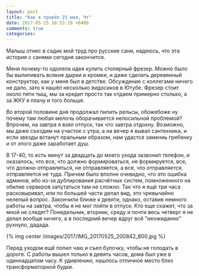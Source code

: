 ```yaml
---
layout: post
title: "Как я провёл 25 мая, Чт"
date: 2017-05-25 10:53:19 +0400
comments: true
categories: 
---
```

Малыш отнес в садик мой труд про русские сани, надеюсь, что эта история с санями сегодня закончится.

Меня почему-то одолела идея купить столярный фрезер. Можно было бы выпиливать всякие дырки и кромки, и даже сделать деревянный конструктор, как у меня был в детстве. Обсуждение с коллегами ничего не дало, зато я нашёл несколько видосиков в Ютубе. Фрезер стоит около пяти тыщ, мы за кредит просто так отдаем примерно столько, а за ЖКУ я плачу и того больше.

Во второй половине дня продолжал пилить рельсы, обожебоже ну почему там любая мелочь оборачивается непосильной проблемой? Впрочем, на завтра я взял отпуск, так что завтра отдохну. Возможно, мы даже съездим на участок с утра, а на вечер я вывал сантехника, и если звезды встанут пральным образом, нам удастся замениь гребенку и от этого даже заработает душ.

В 17-40, то есть минут за двадцать до моего ухода зазвонил телефон, и оказалось, что все, что должно формироваться, не формируется, все, что должно отправляться, не отправляется, а все, что отправляется, отправляется не туда. Причем было вполне очевидно, что это ошибка админов, ибо из-за дублирования расчётных систем, помноженного на обилие серверов запутаться там не сложно. Так что я ещё три часа расковыривал, или по большей части делал вид, это чревычайно нелепый вопрос. Закончили ближе к девяти, однако, оставив немного работы на завтра, чтобы я не мог пойти в отпуск. Кто еще скажет, что за мной не следят? Понедельник, вторник, среду и почти весь четверг я не делал вообще ничего, а в последний вечер вдруг всё "неожиданно" рухнуло, дадада.

{% img center /images/2017/IMG_20170525_200842_800.jpg %}

Перед уходом ещё попил чаю и съел булочку, чтобы не голодать в дороге. С работы вышел только в девять часов, дома был уже в одиннадцатом часу. К удивлению, нашлось отличное место близ трансформаторной будки. 